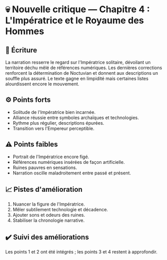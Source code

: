 # 💀 Nouvelle critique — Chapitre 4 : L'Impératrice et le Royaume des Hommes

## 🧠 Écriture
La narration resserre le regard sur l'Impératrice solitaire, dévoilant un territoire déchu mêlé de références numériques. Les dernières corrections renforcent la détermination de Noctuvian et donnent aux descriptions un souffle plus assuré. Le texte gagne en limpidité mais certaines listes alourdissent encore le mouvement.

## ⚙️ Points forts
- Solitude de l'Impératrice bien incarnée.
- Alliance réussie entre symboles archaïques et technologies.
- Rythme plus régulier, descriptions épurées.
- Transition vers l'Empereur perceptible.

## ⚠️ Points faibles
- Portrait de l'Impératrice encore figé.
- Références numériques insérées de façon artificielle.
- Ruines pauvres en sensations.
- Narration oscille maladroitement entre passé et présent.

## 📈 Pistes d'amélioration
1. Nuancer la figure de l'Impératrice.
2. Mêler subtilement technologie et décadence.
3. Ajouter sons et odeurs des ruines.
4. Stabiliser la chronologie narrative.

## ✔️ Suivi des améliorations
Les points 1 et 2 ont été intégrés ; les points 3 et 4 restent à approfondir.

